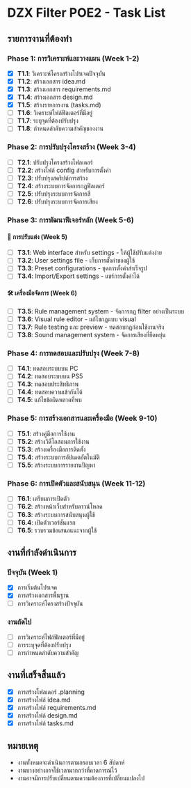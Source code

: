 # DZX Filter POE2 - Task List

## รายการงานที่ต้องทำ

### Phase 1: การวิเคราะห์และวางแผน (Week 1-2)
- [x] **T1.1**: วิเคราะห์โครงสร้างโปรเจคปัจจุบัน
- [x] **T1.2**: สร้างเอกสาร idea.md
- [x] **T1.3**: สร้างเอกสาร requirements.md
- [x] **T1.4**: สร้างเอกสาร design.md
- [x] **T1.5**: สร้างรายการงาน (tasks.md)
- [ ] **T1.6**: วิเคราะห์ไฟล์ฟิลเตอร์ที่มีอยู่
- [ ] **T1.7**: ระบุจุดที่ต้องปรับปรุง
- [ ] **T1.8**: กำหนดลำดับความสำคัญของงาน

### Phase 2: การปรับปรุงโครงสร้าง (Week 3-4)
- [ ] **T2.1**: ปรับปรุงโครงสร้างโฟลเดอร์
- [ ] **T2.2**: สร้างไฟล์ config สำหรับการตั้งค่า
- [ ] **T2.3**: ปรับปรุงสคริปต์การสร้าง
- [ ] **T2.4**: สร้างระบบการจัดการกฎฟิลเตอร์
- [ ] **T2.5**: ปรับปรุงระบบการจัดการสี
- [ ] **T2.6**: ปรับปรุงระบบการจัดการเสียง

### Phase 3: การพัฒนาฟีเจอร์หลัก (Week 5-6)

#### 🎨 การปรับแต่ง (Week 5)
- [ ] **T3.1**: Web interface สำหรับ settings - ให้ผู้ใช้ปรับแต่งง่าย
- [ ] **T3.2**: User settings file - เก็บการตั้งค่าของผู้ใช้
- [ ] **T3.3**: Preset configurations - ชุดการตั้งค่าสำเร็จรูป
- [ ] **T3.4**: Import/Export settings - แชร์การตั้งค่าได้

#### 🛠️ เครื่องมือจัดการ (Week 6)
- [ ] **T3.5**: Rule management system - จัดการกฎ filter อย่างเป็นระบบ
- [ ] **T3.6**: Visual rule editor - แก้ไขกฎแบบ visual
- [ ] **T3.7**: Rule testing และ preview - ทดสอบกฎก่อนใช้งานจริง
- [ ] **T3.8**: Sound management system - จัดการเสียงที่ยืดหยุ่น

### Phase 4: การทดสอบและปรับปรุง (Week 7-8)
- [ ] **T4.1**: ทดสอบระบบบน PC
- [ ] **T4.2**: ทดสอบระบบบน PS5
- [ ] **T4.3**: ทดสอบประสิทธิภาพ
- [ ] **T4.4**: ทดสอบความเข้ากันได้
- [ ] **T4.5**: แก้ไขข้อผิดพลาดที่พบ

### Phase 5: การสร้างเอกสารและเครื่องมือ (Week 9-10)
- [ ] **T5.1**: สร้างคู่มือการใช้งาน
- [ ] **T5.2**: สร้างวิดีโอสอนการใช้งาน
- [ ] **T5.3**: สร้างเครื่องมือการติดตั้ง
- [ ] **T5.4**: สร้างระบบการอัปเดตอัตโนมัติ
- [ ] **T5.5**: สร้างระบบการรายงานปัญหา

### Phase 6: การเปิดตัวและสนับสนุน (Week 11-12)
- [ ] **T6.1**: เตรียมการเปิดตัว
- [ ] **T6.2**: สร้างหน้าเว็บสำหรับดาวน์โหลด
- [ ] **T6.3**: สร้างระบบการสนับสนุนผู้ใช้
- [ ] **T6.4**: เปิดตัวเวอร์ชันแรก
- [ ] **T6.5**: รวบรวมข้อเสนอแนะจากผู้ใช้

## งานที่กำลังดำเนินการ

### ปัจจุบัน (Week 1)
- [x] การเริ่มต้นโปรเจค
- [x] การสร้างเอกสารพื้นฐาน
- [ ] การวิเคราะห์โครงสร้างปัจจุบัน

### งานถัดไป
- [ ] การวิเคราะห์ไฟล์ฟิลเตอร์ที่มีอยู่
- [ ] การระบุจุดที่ต้องปรับปรุง
- [ ] การกำหนดลำดับความสำคัญ

## งานที่เสร็จสิ้นแล้ว
- [x] การสร้างโฟลเดอร์ .planning
- [x] การสร้างไฟล์ idea.md
- [x] การสร้างไฟล์ requirements.md
- [x] การสร้างไฟล์ design.md
- [x] การสร้างไฟล์ tasks.md

## หมายเหตุ
- งานทั้งหมดจะดำเนินการตามกรอบเวลา 6 สัปดาห์
- งานบางอย่างอาจใช้เวลามากกว่าที่คาดการณ์ไว้
- งานอาจมีการปรับเปลี่ยนตามความต้องการที่เปลี่ยนแปลงไป

